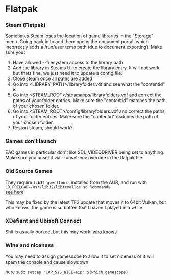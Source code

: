 # Flatpak

### Steam (Flatpak)

Sometimes Steam loses the location of game libraries in the "Storage" menu. Going back in to add them
opens the document portal, which incorrectly adds a /run/user temp path (due to document exporting).
Make sure you:

1. Have allowed --filesystem access to the library path
2. Add the library in Steams UI to create the library entry. It will not work but thats fine, we just
   need it to update a config file.
3. Close steam once all paths are added
4. Go into <LIBRARY_PATH>/libraryfolder.vdf and see what the "contentid" is.
5. Go into <STEAM_ROOT>/steamapps/libraryfolders.vdf and correct the paths of your folder entries.
   Make sure the "contentid" matches the path of your chosen folder.
6. Go into <STEAM_ROOT>/config/libraryfolders.vdf and correct the paths of your folder entries.
   Make sure the "contentid" matches the path of your chosen folder.
7. Restart steam, should work?

### Games don't launch
EAC games in particular don't like SDL_VIDEODRIVER being set to anything.
Make sure you unset it via --unset-env override in the flatpak file

### Old Source Games
They require `lib32-gperftools` installed from the AUR, and run with  
`LD_PRELOAD=/usr/lib32/libtcmalloc.so %command%`  
[see here](https://github.com/ValveSoftware/Source-1-Games/issues/5043)

This may be fixed by the latest TF2 update that moves it to 64bit Vulkan,
but who knows, the game is so botted that I haven't played in a while.

### XDefiant and Ubisoft Connect

Shit is usually borked, but this may work:
[who knows](https://www.reddit.com/r/linux_gaming/comments/1cyl7us/guide_to_make_xdefiant_work_without_issues_no/)

### Wine and niceness

You may need to assign gamescope to allow it to set niceness or it will spam
the console and cause slowdown

[here](https://github.com/ValveSoftware/Proton/issues/6141)
`sudo setcap 'CAP_SYS_NICE=eip' $(which gamescope)`
